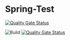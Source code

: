 # Spring-Test

[![Quality Gate Status](https://sonarcloud.io/api/project_badges/measure?project=hytsnbr_Spring-Test&metric=alert_status)](https://sonarcloud.io/summary/new_code?id=hytsnbr_Spring-Test)

![Build](https://github.com/hytsnbr/Spring-Test/actions/workflows/gradle.yml/badge.svg)
[![Quality Gate Status](https://sonarcloud.io/api/project_badges/measure?project=hytsnbr_Spring-Test&metric=alert_status)](https://sonarcloud.io/summary/new_code?id=hytsnbr_Spring-Test)
